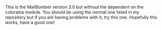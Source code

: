 This is the MailBomber version 3.0 but without the dependent on the colorama module.
You should be using the normal one listed in my repository but if you are having problems with it, try this one. 
Hopefully this works, have a good one!
